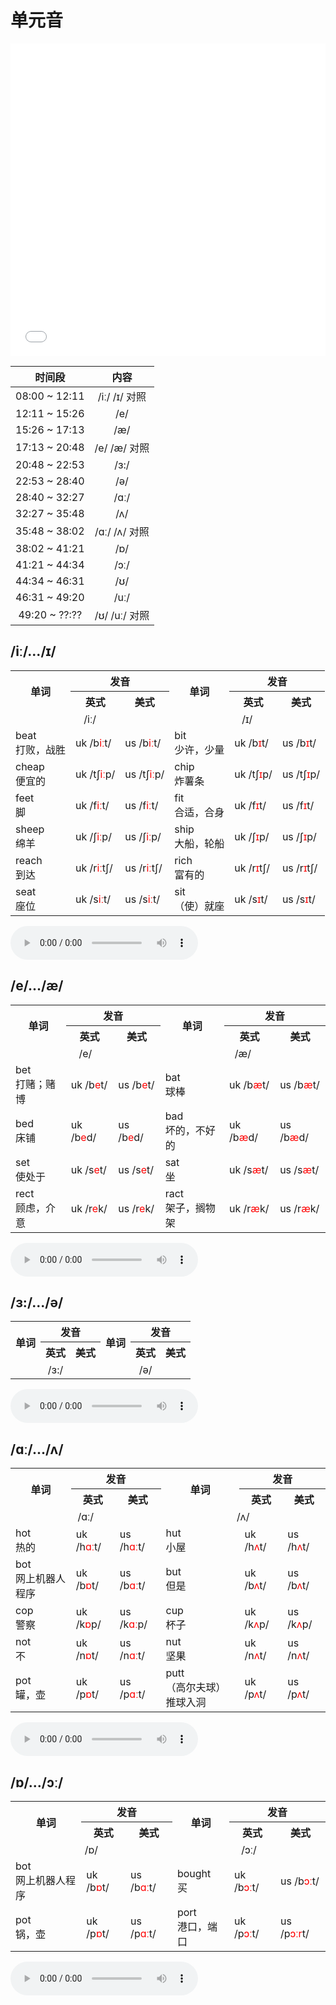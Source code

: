 # 单元音

<iframe src="//player.bilibili.com/player.html?bvid=BV1Ba411f7Wd&page=1&high_quality=1&danmaku=0" allowfullscreen="allowfullscreen" width="100%" height="500" scrolling="no" frameborder="0" sandbox="allow-top-navigation allow-same-origin allow-forms allow-scripts"></iframe>

| 时间段 | 内容 |
| :--:  | :--: |
| 08:00 ~ 12:11 | /iː/ /ɪ/ 对照 |
| 12:11 ~ 15:26 | /e/ |
| 15:26 ~ 17:13 | /æ/ |
| 17:13 ~ 20:48 | /e/ /æ/ 对照 |
| 20:48 ~ 22:53 | /ɜ:/ |
| 22:53 ~ 28:40 | /ə/ |
| 28:40 ~ 32:27 | /ɑː/ |
| 32:27 ~ 35:48 | /ʌ/ |
| 35:48 ~ 38:02 | /ɑː/ /ʌ/ 对照 |
| 38:02 ~ 41:21 | /ɒ/ |
| 41:21 ~ 44:34 | /ɔː/ |
| 44:34 ~ 46:31 | /ʊ/ |
| 46:31 ~ 49:20 | /uː/ |
| 49:20 ~ ??:?? | /ʊ/ /uː/ 对照 |

## /iː/.../ɪ/

<table>
    <tr>
        <th rowspan="2">单词</th>
        <th colspan="2">发音</th>
        <th rowspan="2">单词</th>
        <th colspan="2">发音</th>
    </tr>
    <tr>
        <th>英式</th>
        <th>美式</th>
        <th>英式</th>
        <th>美式</th>
    </tr>
    <tr>
        <td colspan="3" style="text-align: center;">/iː/</td>
        <td colspan="3" style="text-align: center;">/ɪ/</td>
    </tr>
    <tr>
        <td>beat<br>打败，战胜</td>
        <td><span class="plug_sound" wd="beat" accent="0">uk /b<span style="color: red;">iː</span>t/</span></td>
        <td><span class="plug_sound" wd="beat" accent="1">us /b<span style="color: red;">iː</span>t/</span></td>
        <td>bit<br>少许，少量</td>
        <td><span class="plug_sound" wd="bit" accent="0">uk /b<span style="color: red;">ɪ</span>t/</span></td>
        <td><span class="plug_sound" wd="bit" accent="1">us /b<span style="color: red;">ɪ</span>t/</span></td>
    </tr>
    <tr>
        <td>cheap<br>便宜的</td>
        <td><span class="plug_sound" wd="cheap" accent="0">uk /tʃ<span style="color: red;">iː</span>p/</span></td>
        <td><span class="plug_sound" wd="cheap" accent="1">us /tʃ<span style="color: red;">iː</span>p/</span></td>
        <td>chip<br>炸薯条</td>
        <td><span class="plug_sound" wd="chip" accent="0">uk /tʃ<span style="color: red;">ɪ</span>p/</span></td>
        <td><span class="plug_sound" wd="chip" accent="1">us /tʃ<span style="color: red;">ɪ</span>p/</span></td>
    </tr>
    <tr>
        <td>feet<br>脚</td>
        <td><span class="plug_sound" wd="feet" accent="0">uk /f<span style="color: red;">iː</span>t/</span></td>
        <td><span class="plug_sound" wd="feet" accent="1">us /f<span style="color: red;">iː</span>t/</span></td>
        <td>fit<br>合适，合身</td>
        <td><span class="plug_sound" wd="fit" accent="0">uk /f<span style="color: red;">ɪ</span>t/</span></td>
        <td><span class="plug_sound" wd="fit" accent="1">us /f<span style="color: red;">ɪ</span>t/</span></td>
    </tr>
    <tr>
        <td>sheep<br>绵羊</td>
        <td><span class="plug_sound" wd="sheep" accent="0">uk /ʃ<span style="color: red;">iː</span>p/</span></td>
        <td><span class="plug_sound" wd="sheep" accent="1">us /ʃ<span style="color: red;">iː</span>p/</span></td>
        <td>ship<br>大船，轮船</td>
        <td><span class="plug_sound" wd="ship" accent="0">uk /ʃ<span style="color: red;">ɪ</span>p/</span></td>
        <td><span class="plug_sound" wd="ship" accent="1">us /ʃ<span style="color: red;">ɪ</span>p/</span></td>
    </tr>
    <tr>
        <td>reach<br>到达</td>
        <td><span class="plug_sound" wd="reach" accent="0">uk /r<span style="color: red;">iː</span>tʃ/</span></td>
        <td><span class="plug_sound" wd="reach" accent="1">us /r<span style="color: red;">iː</span>tʃ/</span></td>
        <td>rich<br>富有的</td>
        <td><span class="plug_sound" wd="rich" accent="0">uk /r<span style="color: red;">ɪ</span>tʃ/</span></td>
        <td><span class="plug_sound" wd="rich" accent="1">us /r<span style="color: red;">ɪ</span>tʃ/</span></td>
    </tr>
    <tr>
        <td>seat<br>座位</td>
        <td><span class="plug_sound" wd="seat" accent="0">uk /s<span style="color: red;">iː</span>t/</span></td>
        <td><span class="plug_sound" wd="seat" accent="1">us /s<span style="color: red;">iː</span>t/</span></td>
        <td>sit<br>（使）就座</td>
        <td><span class="plug_sound" wd="sit" accent="0">uk /s<span style="color: red;">ɪ</span>t/</span></td>
        <td><span class="plug_sound" wd="sit" accent="1">us /s<span style="color: red;">ɪ</span>t/</span></td>
    </tr>
</table>

<audio controls><source type="audio/mpeg" src="audio/s4_1.m4a"></source>Your browser does not support the audio element.</audio>

## /e/.../æ/

<table>
    <tr>
        <th rowspan="2">单词</th>
        <th colspan="2">发音</th>
        <th rowspan="2">单词</th>
        <th colspan="2">发音</th>
    </tr>
    <tr>
        <th>英式</th>
        <th>美式</th>
        <th>英式</th>
        <th>美式</th>
    </tr>
    <tr>
        <td colspan="3" style="text-align: center;">/e/</td>
        <td colspan="3" style="text-align: center;">/æ/</td>
    </tr>
    <tr>
        <td>bet<br>打赌；赌博</td>
        <td><span class="plug_sound" wd="bet" accent="0">uk /b<span style="color: red;">e</span>t/</span></td>
        <td><span class="plug_sound" wd="bet" accent="1">us /b<span style="color: red;">e</span>t/</span></td>
        <td>bat<br>球棒</td>
        <td><span class="plug_sound" wd="bat" accent="0">uk /b<span style="color: red;">æ</span>t/</span></td>
        <td><span class="plug_sound" wd="bat" accent="1">us /b<span style="color: red;">æ</span>t/</span></td>
    </tr>
    <tr>
        <td>bed<br>床铺</td>
        <td><span class="plug_sound" wd="bed" accent="0">uk /b<span style="color: red;">e</span>d/</span></td>
        <td><span class="plug_sound" wd="bed" accent="1">us /b<span style="color: red;">e</span>d/</span></td>
        <td>bad<br>坏的，不好的</td>
        <td><span class="plug_sound" wd="bad" accent="0">uk /b<span style="color: red;">æ</span>d/</span></td>
        <td><span class="plug_sound" wd="bad" accent="1">us /b<span style="color: red;">æ</span>d/</span></td>
    </tr>
    <tr>
        <td>set<br>使处于</td>
        <td><span class="plug_sound" wd="set" accent="0">uk /s<span style="color: red;">e</span>t/</span></td>
        <td><span class="plug_sound" wd="set" accent="1">us /s<span style="color: red;">e</span>t/</span></td>
        <td>sat<br>坐</td>
        <td><span class="plug_sound" wd="sat" accent="0">uk /s<span style="color: red;">æ</span>t/</span></td>
        <td><span class="plug_sound" wd="sat" accent="1">us /s<span style="color: red;">æ</span>t/</span></td>
    </tr>
    <tr>
        <td>rect<br>顾虑，介意</td>
        <td><span class="plug_sound" wd="rect" accent="0">uk /r<span style="color: red;">e</span>k/</span></td>
        <td><span class="plug_sound" wd="rect" accent="1">us /r<span style="color: red;">e</span>k/</span></td>
        <td>ract<br>架子，搁物架</td>
        <td><span class="plug_sound" wd="ract" accent="0">uk /r<span style="color: red;">æ</span>k/</span></td>
        <td><span class="plug_sound" wd="ract" accent="1">us /r<span style="color: red;">æ</span>k/</span></td>
    </tr>
</table>

<audio controls><source type="audio/mpeg" src="audio/s4_2.m4a"></source>Your browser does not support the audio element.</audio>

## /ɜ:/.../ə/

<table>
    <tr>
        <th rowspan="2">单词</th>
        <th colspan="2">发音</th>
        <th rowspan="2">单词</th>
        <th colspan="2">发音</th>
    </tr>
    <tr>
        <th>英式</th>
        <th>美式</th>
        <th>英式</th>
        <th>美式</th>
    </tr>
    <tr>
        <td colspan="3" style="text-align: center;">/ɜ:/</td>
        <td colspan="3" style="text-align: center;">/ə/</td>
    </tr>
</table>

<audio controls><source type="audio/mpeg" src="audio/s4_3.m4a"></source>Your browser does not support the audio element.</audio>

## /ɑː/.../ʌ/

<table>
    <tr>
        <th rowspan="2">单词</th>
        <th colspan="2">发音</th>
        <th rowspan="2">单词</th>
        <th colspan="2">发音</th>
    </tr>
    <tr>
        <th>英式</th>
        <th>美式</th>
        <th>英式</th>
        <th>美式</th>
    </tr>
    <tr>
        <td colspan="3" style="text-align: center;">/ɑː/</td>
        <td colspan="3" style="text-align: center;">/ʌ/</td>
    </tr>
    <tr>
        <td>hot<br>热的</td>
        <td><span class="plug_sound" wd="hot" accent="0">uk /h<span style="color: red;">ɑː</span>t/</span></td>
        <td><span class="plug_sound" wd="hot" accent="1">us /h<span style="color: red;">ɑː</span>t/</span></td>
        <td>hut<br>小屋</td>
        <td><span class="plug_sound" wd="hut" accent="0">uk /h<span style="color: red;">ʌ</span>t/</span></td>
        <td><span class="plug_sound" wd="hut" accent="1">us /h<span style="color: red;">ʌ</span>t/</span></td>
    </tr>
    <tr>
        <td>bot<br>网上机器人程序</td>
        <td><span class="plug_sound" wd="bot" accent="0">uk /b<span style="color: red;">ɒ</span>t/</span></td>
        <td><span class="plug_sound" wd="bot" accent="1">us /b<span style="color: red;">ɑː</span>t/</span></td>
        <td>but<br>但是</td>
        <td><span class="plug_sound" wd="but" accent="0">uk /b<span style="color: red;">ʌ</span>t/</span></td>
        <td><span class="plug_sound" wd="but" accent="1">us /b<span style="color: red;">ʌ</span>t/</span></td>
    </tr>
    <tr>
        <td>cop<br>警察</td>
        <td><span class="plug_sound" wd="cop" accent="0">uk /k<span style="color: red;">ɒ</span>p/</span></td>
        <td><span class="plug_sound" wd="cop" accent="1">us /k<span style="color: red;">ɑː</span>p/</span></td>
        <td>cup<br>杯子</td>
        <td><span class="plug_sound" wd="cup" accent="0">uk /k<span style="color: red;">ʌ</span>p/</span></td>
        <td><span class="plug_sound" wd="cup" accent="1">us /k<span style="color: red;">ʌ</span>p/</span></td>
    </tr>
    <tr>
        <td>not<br>不</td>
        <td><span class="plug_sound" wd="not" accent="0">uk /n<span style="color: red;">ɒ</span>t/</span></td>
        <td><span class="plug_sound" wd="not" accent="1">us /n<span style="color: red;">ɑː</span>t/</span></td>
        <td>nut<br>坚果</td>
        <td><span class="plug_sound" wd="nut" accent="0">uk /n<span style="color: red;">ʌ</span>t/</span></td>
        <td><span class="plug_sound" wd="nut" accent="1">us /n<span style="color: red;">ʌ</span>t/</span></td>
    </tr>
    <tr>
        <td>pot<br>罐，壶</td>
        <td><span class="plug_sound" wd="pot" accent="0">uk /p<span style="color: red;">ɒ</span>t/</span></td>
        <td><span class="plug_sound" wd="pot" accent="1">us /p<span style="color: red;">ɑː</span>t/</span></td>
        <td>putt<br>（高尔夫球）推球入洞</td>
        <td><span class="plug_sound" wd="putt" accent="0">uk /p<span style="color: red;">ʌ</span>t/</span></td>
        <td><span class="plug_sound" wd="putt" accent="1">us /p<span style="color: red;">ʌ</span>t/</span></td>
    </tr>
</table>

<audio controls><source type="audio/mpeg" src="audio/s4_4.m4a"></source>Your browser does not support the audio element.</audio>

## /ɒ/.../ɔː/

<table>
    <tr>
        <th rowspan="2">单词</th>
        <th colspan="2">发音</th>
        <th rowspan="2">单词</th>
        <th colspan="2">发音</th>
    </tr>
    <tr>
        <th>英式</th>
        <th>美式</th>
        <th>英式</th>
        <th>美式</th>
    </tr>
    <tr>
        <td colspan="3" style="text-align: center;">/ɒ/</td>
        <td colspan="3" style="text-align: center;">/ɔː/</td>
    </tr>
    <tr>
        <td>bot<br>网上机器人程序</td>
        <td><span class="plug_sound" wd="bot" accent="0">uk /b<span style="color: red;">ɒ</span>t/</span></td>
        <td><span class="plug_sound" wd="bot" accent="1">us /b<span style="color: red;">ɑː</span>t/</span></td>
        <td>bought<br>买</td>
        <td><span class="plug_sound" wd="bought" accent="0">uk /b<span style="color: red;">ɔː</span>t/</span></td>
        <td><span class="plug_sound" wd="bought" accent="1">us /b<span style="color: red;">ɔː</span>t/</span></td>
    </tr>
    <tr>
        <td>pot<br>锅，壶</td>
        <td><span class="plug_sound" wd="pot" accent="0">uk /p<span style="color: red;">ɒ</span>t/</span></td>
        <td><span class="plug_sound" wd="pot" accent="1">us /p<span style="color: red;">ɑː</span>t/</span></td>
        <td>port<br>港口，端口</td>
        <td><span class="plug_sound" wd="port" accent="0">uk /p<span style="color: red;">ɔː</span>t/</span></td>
        <td><span class="plug_sound" wd="port" accent="1">us /p<span style="color: red;">ɔːr</span>t/</span></td>
    </tr>
</table>

<audio controls><source type="audio/mpeg" src="audio/s4_5.m4a"></source>Your browser does not support the audio element.</audio>
